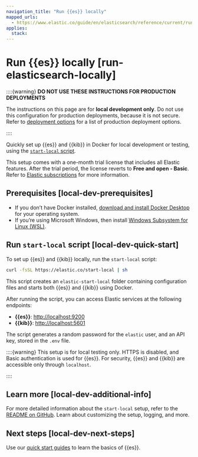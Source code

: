 ```yaml
---
navigation_title: "Run {{es}} locally"
mapped_urls:
  - https://www.elastic.co/guide/en/elasticsearch/reference/current/run-elasticsearch-locally.html
applies:
  stack:
---
```


# Run {{es}} locally [run-elasticsearch-locally]

::::{warning}
**DO NOT USE THESE INSTRUCTIONS FOR PRODUCTION DEPLOYMENTS**

The instructions on this page are for **local development only**. Do not use this configuration for production deployments, because it is not secure. Refer to [deployment options](../../get-started/deployment-options.md) for a list of production deployment options.

::::

Quickly set up {{es}} and {{kib}} in Docker for local development or testing, using the [`start-local` script](https://github.com/elastic/start-local?tab=readme-ov-file#-try-elasticsearch-and-kibana-locally).

This setup comes with a one-month trial license that includes all Elastic features. After the trial period, the license reverts to **Free and open - Basic**. Refer to [Elastic subscriptions](https://www.elastic.co/subscriptions) for more information.

## Prerequisites [local-dev-prerequisites]

* If you don’t have Docker installed, [download and install Docker Desktop](https://www.docker.com/products/docker-desktop) for your operating system.
* If you’re using Microsoft Windows, then install [Windows Subsystem for Linux (WSL)](https://learn.microsoft.com/en-us/windows/wsl/install).

## Run `start-local` script [local-dev-quick-start]

To set up {{es}} and {{kib}} locally, run the `start-local` script:

```sh
curl -fsSL https://elastic.co/start-local | sh
```

This script creates an `elastic-start-local` folder containing configuration files and starts both {{es}} and {{kib}} using Docker.

After running the script, you can access Elastic services at the following endpoints:

* **{{es}}**: [http://localhost:9200](http://localhost:9200)
* **{{kib}}**: [http://localhost:5601](http://localhost:5601)

The script generates a random password for the `elastic` user, and an API key, stored in the `.env` file.

::::{warning}
This setup is for local testing only. HTTPS is disabled, and Basic authentication is used for {{es}}. For security, {{es}} and {{kib}} are accessible only through `localhost`.

::::



## Learn more [local-dev-additional-info]

For more detailed information about the `start-local` setup, refer to the [README on GitHub](https://github.com/elastic/start-local). Learn about customizing the setup, logging, and more.


## Next steps [local-dev-next-steps]

Use our [quick start guides](https://www.elastic.co/guide/en/elasticsearch/reference/current/quickstart.html) to learn the basics of {{es}}.
